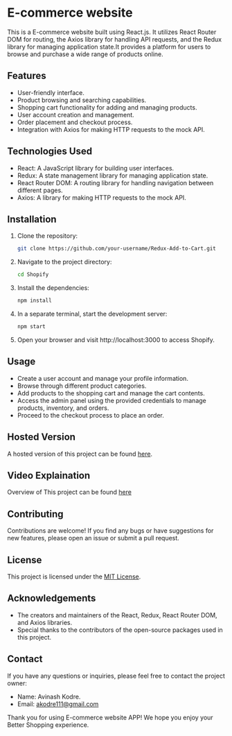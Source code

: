 # E-commerce website

This is a E-commerce website built using React.js. It utilizes React Router DOM for routing, the Axios library for handling API requests, and the Redux library for managing application state.It provides a platform for users to browse and purchase a wide range of products online.

## Features

- User-friendly interface.
- Product browsing and searching capabilities.
- Shopping cart functionality for adding and managing products.
- User account creation and management.
- Order placement and checkout process.
- Integration with Axios for making HTTP requests to the mock API.

## Technologies Used

- React: A JavaScript library for building user interfaces.
- Redux: A state management library for managing application state.
- React Router DOM: A routing library for handling navigation between different pages.
- Axios: A library for making HTTP requests to the mock API.

## Installation

1. Clone the repository:

   ```bash
   git clone https://github.com/your-username/Redux-Add-to-Cart.git
   ```

2. Navigate to the project directory:

   ```bash
   cd Shopify
   ```

3. Install the dependencies:

   ```bash
   npm install
   ```
  
4. In a separate terminal, start the development server:

   ```bash
   npm start
   ```

5. Open your browser and visit http://localhost:3000 to access Shopify.

## Usage
- Create a user account and manage your profile information.
- Browse through different product categories.
- Add products to the shopping cart and manage the cart contents.
- Access the admin panel using the provided credentials to manage products, inventory, and orders.
- Proceed to the checkout process to place an order.

## Hosted Version

A hosted version of this project can be found [here](https://redux-add-to-cart-mu.vercel.app/).

## Video Explaination

Overview of This project can be found [here](https://drive.google.com/file/d/11NZBZ-vKOaNGaSa5FNEwCHhNw2hFd7J7/view?usp=drive_link)

## Contributing

Contributions are welcome! If you find any bugs or have suggestions for new features, please open an issue or submit a pull request.

## License

This project is licensed under the [MIT License](https://opensource.org/licenses/MIT).

## Acknowledgements

- The creators and maintainers of the React, Redux, React Router DOM, and Axios libraries.
- Special thanks to the contributors of the open-source packages used in this project.

## Contact

If you have any questions or inquiries, please feel free to contact the project owner:

- Name: Avinash Kodre.
- Email: akodre111@gmail.com

Thank you for using E-commerce website APP! We hope you enjoy your Better Shopping experience.
